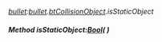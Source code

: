 _[bullet](../../modules/bullet/bullet-module.md):[bullet](../../modules/bullet/bullet-module.md).[btCollisionObject](../../modules/bullet/bullet-btcollisionobject.md).isStaticObject_
##### Method isStaticObject:[Bool](../../modules/wonkey/wonkey-types-bool.md)(  )
